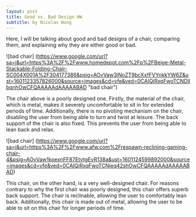 ```yaml
---
layout: post
title: Good vs. Bad Design HW
subtitle: by Nicolas Wong
---
```


Here, I will be talking about good and bad designs of a chair, comparing them, and explaining why they are either good or bad.

![bad chair] (https://www.google.com/url?sa=i&url=https%3A%2F%2Fwww.homedepot.com%2Fp%2FBeige-Metal-Stackable-Folding-Chair-SC004X001A%2F304177386&psig=AOvVaw3iNoZT9bcXxfFVYnkkYW6Z&ust=1601123357826000&source=images&cd=vfe&ved=0CAIQjRxqFwoTCNDllbqnhOwCFQAAAAAdAAAAABAD "bad chair")

The chair above is a poorly designed one. Firstly, the material of the chair, which is metal, makes it severely uncomfortable to sit in for extended periods of time. Additionally, there is no pivoting mechanism on the chair, disabling the user from being able to turn and twist at leisure. The back support of the chair is also fixed. This prevents the user from being able to lean back and relax. 

![bad chair] (https://www.google.com/url?sa=i&url=https%3A%2F%2Fwww.afw.com%2Frespawn-reclining-gaming-chair-4&psig=AOvVaw1koexnFF87EtvtgEvR138a&ust=1601124599892000&source=images&cd=vfe&ved=0CAIQjRxqFwoTCNjeq42shOwCFQAAAAAdAAAAABAD)

This chair, on the other hand, is a very well-designed chair. For reasons contrary to why the first chair was poorly designed, this chair offers superb back support. The chair is reclinable, allowing the user to comfortably lean back. Additionally, this chair is made out of metal, allowing the user to be able to sit on this chair for longer periods of time. 

